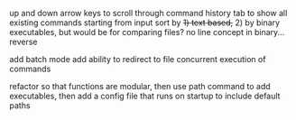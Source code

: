 up and down arrow keys to scroll through command history
tab to show all existing commands starting from input
sort by ~~1) text based,~~ 2) by binary executables, but would be for comparing files? no line concept in binary...
reverse

add batch mode
add ability to redirect to file
concurrent execution of commands

refactor so that functions are modular, then use path command to add executables, then add a config file that runs on startup to include default paths
